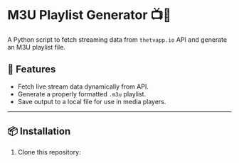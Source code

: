 # M3U Playlist Generator 📺📝

A Python script to fetch streaming data from `thetvapp.io` API and generate an M3U playlist file.

## 🚀 Features
- Fetch live stream data dynamically from API.
- Generate a properly formatted `.m3u` playlist.
- Save output to a local file for use in media players.

---

## 📦 Installation

1. Clone this repository:
